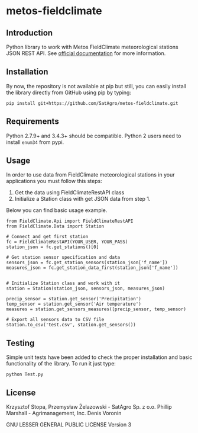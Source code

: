 # metos-fieldclimate

## Introduction

Python library to work with Metos FieldClimate meteorological stations JSON REST API. See [official documentation](http://www.fieldclimate.com/json_manual/json_manual.htm "Metos FieldClimte API documentation") for more information.

## Installation

By now, the repository is not available at pip but still, you can easily install the library directly from GitHub using pip by typing:

    pip install git+https://github.com/SatAgro/metos-fieldclimate.git


## Requirements

Python 2.7.9+ and 3.4.3+ should be compatible. Python 2 users need to install `enum34` from pypi.

## Usage

In order to use data from FieldClimate meteorological stations in your applications you must follow this steps:
  1. Get the data using FieldClimateRestAPI class
  2. Initialize a Station class with get JSON data from step 1.

Below you can find basic usage example.

    from FieldClimate.Api import FieldClimateRestAPI
    from FieldClimate.Data import Station

    # Connect and get first station
    fc = FieldClimateRestAPI(YOUR_USER, YOUR_PASS)
    station_json = fc.get_stations()[0]

    # Get station sensor specification and data
    sensors_json = fc.get_station_sensors(station_json['f_name'])
    measures_json = fc.get_station_data_first(station_json['f_name'])
    

    # Initialize Station class and work with it
    station = Station(station_json, sensors_json, measures_json)

    precip_sensor = station.get_sensor('Precipitation')
    temp_sensor = station.get_sensor('Air temperature')
    measures = station.get_sensors_measures([precip_sensor, temp_sensor)

    # Export all sensors data to CSV file
    station.to_csv('test.csv', station.get_sensors())

## Testing

Simple unit tests have been added to check the proper installation and basic 
functionality of the library. To run it just type:

    python Test.py

## License

Krzysztof Stopa, Przemysław Żelazowski - SatAgro Sp. z o.o.
Phillip Marshall - Agrimanagement, Inc.
Denis Voronin

GNU LESSER GENERAL PUBLIC LICENSE Version 3
